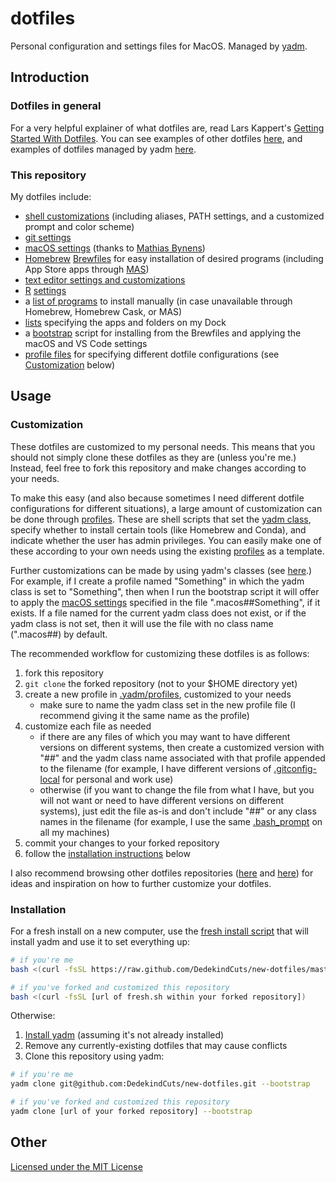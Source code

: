 # dotfiles
Personal configuration and settings files for MacOS.
Managed by [yadm](https://yadm.io).

## Introduction

### Dotfiles in general
For a very helpful explainer of what dotfiles are, read Lars Kappert's [Getting Started With Dotfiles](https://medium.com/@webprolific/getting-started-with-dotfiles-43c3602fd789).
You can see examples of other dotfiles [here](https://dotfiles.github.io), and examples of dotfiles managed by yadm [here](https://yadm.io/docs/examples).

### This repository
My dotfiles include: 
* [shell customizations](../.dotfiles/.shell) (including aliases, PATH settings, and a customized prompt and color scheme)
* [git settings](../.gitconfig)
* [macOS settings](../.dotfiles/.macos-settings) (thanks to [Mathias Bynens](https://github.com/mathiasbynens/dotfiles))
* [Homebrew](https://brew.sh) [Brewfiles](../.dotfiles/.brew) for easy installation of desired programs (including App Store apps through [MAS](https://github.com/mas-cli/mas))
* [text editor settings and customizations](../.dotfiles/.editors)
* [R](https://www.r-project.org/) [settings](../.Rprofile)
* a [list of programs](../.dotfiles/.installs) to install manually (in case unavailable through Homebrew, Homebrew Cask, or MAS)
* [lists](../.dotfiles/.macos-settings/) specifying the apps and folders on my Dock
* a [bootstrap](../.yadm/bootstrap) script for installing from the Brewfiles and applying the macOS and VS Code settings
* [profile files](../.yadm/profiles) for specifying different dotfile configurations (see [Customization](#customization) below)

## Usage

### Customization
These dotfiles are customized to my personal needs.
This means that you should not simply clone these dotfiles as they are (unless you're me.)
Instead, feel free to fork this repository and make changes according to your needs.

To make this easy (and also because sometimes I need different dotfile configurations for different situations), a large amount of customization can be done through [profiles](../.yadm/profiles). 
These are shell scripts that set the [yadm class](https://yadm.io/docs/alternates#), specify whether to install certain tools (like Homebrew and Conda), and indicate whether the user has admin privileges.
You can easily make one of these according to your own needs using the existing [profiles](../.yadm/profiles) as a template.

Further customizations can be made by using yadm's classes (see [here](https://yadm.io/docs/alternates#).)
For example, if I create a profile named "Something" in which the yadm class is set to "Something", then when I run the bootstrap script it will offer to apply the [macOS settings](../.dotfiles/.macos-settings) specified in the file ".macos##Something", if it exists. 
If a file named for the current yadm class does not exist, or if the yadm class is not set, then it will use the file with no class name (".macos##) by default.

The recommended workflow for customizing these dotfiles is as follows:
1. fork this repository
2. `git clone` the forked repository (not to your $HOME directory yet)
3. create a new profile in [.yadm/profiles](../.yadm/profiles), customized to your needs
    * make sure to name the yadm class set in the new profile file (I recommend giving it the same name as the profile)
4. customize each file as needed
    * if there are any files of which you may want to have different versions on different systems, then create a customized version with "##" and the yadm class name associated with that profile appended to the filename (for example, I have different versions of [.gitconfig-local](../.dotfiles/.git-settings) for personal and work use)
    * otherwise (if you want to change the file from what I have, but you will not want or need to have different versions on different systems), just edit the file as-is and don't include "##" or any class names in the filename (for example, I use the same [.bash_prompt](../.dotfiles/.shell/.bash_prompt) on all my machines)
5. commit your changes to your forked repository
6. follow the [installation instructions](#installation) below

I also recommend browsing other dotfiles repositories ([here](https://dotfiles.github.io) and [here](https://yadm.io/docs/examples)) for ideas and inspiration on how to further customize your dotfiles.

### Installation
For a fresh install on a new computer, use the [fresh install script](../.yadm/fresh.sh) that will install yadm and use it to set everything up:

```bash
# if you're me
bash <(curl -fsSL https://raw.github.com/DedekindCuts/new-dotfiles/master/.yadm/fresh.sh)

# if you've forked and customized this repository
bash <(curl -fsSL [url of fresh.sh within your forked repository])
```

Otherwise:
1. [Install yadm](https://yadm.io/docs/install) (assuming it's not already installed)
2. Remove any currently-existing dotfiles that may cause conflicts
3. Clone this repository using yadm: 

```bash
# if you're me
yadm clone git@github.com:DedekindCuts/new-dotfiles.git --bootstrap

# if you've forked and customized this repository
yadm clone [url of your forked repository] --bootstrap
```

## Other
[Licensed under the MIT License](LICENSE.txt)
